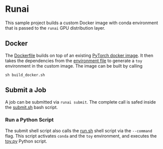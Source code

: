 # Runai
This sample project builds a custom Docker image with conda environment that is passed to the `runai` GPU distribution layer.

## Docker
The [Dockerfile](Dockerfile) builds on top of an existing [PyTorch docker image](https://ngc.nvidia.com/catalog/containers/nvidia:pytorch). It then takes the dependencies from the [environment file](env.yml) to generate a `toy` environment in the custom image. The image can be built by calling

```shell
sh build_docker.sh
```

## Submit a Job
A job can be submitted via `runai submit`. The complete call is safed inside the [submit.sh](submit.sh) bash script.

### Run a Python Script
The submit shell script also calls the [run.sh](run.sh) shell script via the `--command` flag. This script activates `conda` and the `toy` environment, and executes the [toy.py](toy.py) Python script.
